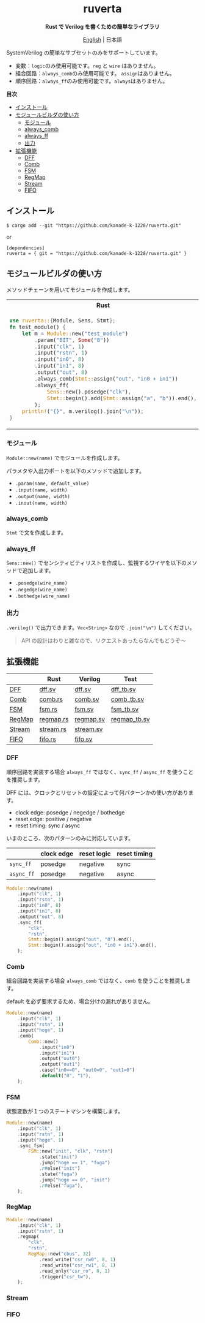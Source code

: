 <div align="center">

# ruverta <!-- omit in toc -->

**Rust で Verilog を書くための簡単なライブラリ**

[English](README.md) | 日本語

</div>

SystemVerilog の簡単なサブセットのみをサポートしています。

- 変数：`logic`のみ使用可能です。`reg` と `wire` はありません。
- 組合回路：`always_comb`のみ使用可能です。 `assign`はありません。
- 順序回路：`always_ff`のみ使用可能です。`always`はありません。

**目次**

- [インストール](#インストール)
- [モジュールビルダの使い方](#モジュールビルダの使い方)
  - [モジュール](#モジュール)
  - [always\_comb](#always_comb)
  - [always\_ff](#always_ff)
  - [出力](#出力)
- [拡張機能](#拡張機能)
  - [DFF](#dff)
  - [Comb](#comb)
  - [FSM](#fsm)
  - [RegMap](#regmap)
  - [Stream](#stream)
  - [FIFO](#fifo)

## インストール

```
$ cargo add --git "https://github.com/kanade-k-1228/ruverta.git"
```

or

```
[dependencies]
ruverta = { git = "https://github.com/kanade-k-1228/ruverta.git" }
```

## モジュールビルダの使い方

メソッドチェーンを用いてモジュールを作成します。

<table><tr><th>Rust</th><th>SystemVerilog</th></tr><tr><td>

```rust
use ruverta::{Module, Sens, Stmt};
fn test_module() {
    let m = Module::new("test_module")
        .param("BIT", Some("8"))
        .input("clk", 1)
        .input("rstn", 1)
        .input("in0", 8)
        .input("in1", 8)
        .output("out", 8)
        .always_comb(Stmt::assign("out", "in0 + in1"))
        .always_ff(
            Sens::new().posedge("clk"),
            Stmt::begin().add(Stmt::assign("a", "b")).end(),
        );
    println!("{}", m.verilog().join("\n"));
}
```

</td><td>

```systemverilog
module test_module #(
  parameter BIT = 8
) (
  input  logic        clk,
  input  logic        rstn,
  input  logic [ 7:0] in0,
  input  logic [ 7:0] in1,
  output logic [ 7:0] out
);
  always_comb
    out = in0 + in1;
  always_ff @(posedge clk)
    begin
      a <= b;
    end
endmodule;
```

</td></tr></table>

### モジュール

`Module::new(name)` でモジュールを作成します。

パラメタや入出力ポートを以下のメソッドで追加します。

- `.param(name, default_value)`
- `.input(name, width)`
- `.output(name, width)`
- `.inout(name, width)`

### always_comb

`Stmt` で文を作成します。

### always_ff

`Sens::new()` でセンシティビティリストを作成し、監視するワイヤを以下のメソッドで追加します。

- `.posedge(wire_name)`
- `.negedge(wire_name)`
- `.bothedge(wire_name)`

### 出力

`.verilog()` で出力できます。`Vec<String>` なので `.join("\n")` してください。

> API の設計はわりと雑なので、リクエストあったらなんでもどうぞ～

## 拡張機能

|                   | Rust                         | Verilog                              | Test                                       |
| ----------------- | ---------------------------- | ------------------------------------ | ------------------------------------------ |
| [DFF](#dff)       | [dff.sv](tests/dff.rs)       | [dff.sv](tests/verilog/dff.sv)       | [dff_tb.sv](tests/verilog/dff_tb.sv)       |
| [Comb](#comb)     | [comb.rs](tests/comb.rs)     | [comb.sv](tests/verilog/comb.sv)     | [comb_tb.sv](tests/verilog/comb_tb.sv)     |
| [FSM](#fsm)       | [fsm.rs](tests/fsm.rs)       | [fsm.sv](tests/verilog/fsm.sv)       | [fsm_tb.sv](tests/verilog/fsm_tb.sv)       |
| [RegMap](#regmap) | [regmap.rs](tests/regmap.rs) | [regmap.sv](tests/verilog/regmap.sv) | [regmap_tb.sv](tests/verilog/regmap_tb.sv) |
| [Stream](#stream) | [stream.rs](tests/stream.rs) | [stream.sv](tests/verilog/stream.sv) |                                            |
| [FIFO](#fifo)     | [fifo.rs](tests/fifo.rs)     | [fifo.sv](tests/verilog/fifo.sv)     |                                            |

### DFF

順序回路を実装する場合 `always_ff` ではなく、`sync_ff` / `async_ff` を使うことを推奨します。

DFF には、クロックとリセットの設定によって何パターンかの使い方があります。

- clock edge: posedge / negedge / bothedge
- reset edge: positive / negative
- reset timing: sync / async

いまのところ、次のパターンのみに対応しています。

|            | clock edge | reset logic | reset timing |
| ---------- | ---------- | ----------- | ------------ |
| `sync_ff`  | posedge    | negative    | sync         |
| `async_ff` | posedge    | negative    | async        |

```rust
Module::new(name)
    .input("clk", 1)
    .input("rstn", 1)
    .input("in0", 8)
    .input("in1", 8)
    .output("out", 8)
    .sync_ff(
        "clk",
        "rstn",
        Stmt::begin().assign("out", "0").end(),
        Stmt::begin().assign("out", "in0 + in1").end(),
    );
```

### Comb

組合回路を実装する場合 `always_comb` ではなく、`comb` を使うことを推奨します。

default を必ず要求するため、場合分けの漏れがありません。

```rust
Module::new(name)
    .input("clk", 1)
    .input("rstn", 1)
    .input("hoge", 1)
    .comb(
        Comb::new()
            .input("in0")
            .input("in1")
            .output("out0")
            .output("out1")
            .case("in0==0", "out0=0", "out1=0")
            .default("0", "1"),
    );
```

### FSM

状態変数が１つのステートマシンを構築します。

```rust
Module::new(name)
    .input("clk", 1)
    .input("rstn", 1)
    .input("hoge", 1)
    .sync_fsm(
        FSM::new("init", "clk", "rstn")
            .state("init")
            .jump("hoge == 1", "fuga")
            .r#else("init")
            .state("fuga")
            .jump("hoge == 0", "init")
            .r#else("fuga"),
    );
```

### RegMap

```rust
Module::new(name)
    .input("clk", 1)
    .input("rstn", 1)
    .regmap(
        "clk",
        "rstn",
        RegMap::new("cbus", 32)
            .read_write("csr_rw0", 8, 1)
            .read_write("csr_rw1", 8, 1)
            .read_only("csr_ro", 8, 1)
            .trigger("csr_tw"),
    );
```

### Stream

### FIFO
